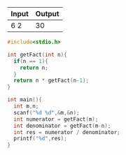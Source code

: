 
| Input | Output |
| ----- | ------ |
| 6 2   | 30     |

```c
#include<stdio.h>

int getFact(int n){
  if(n == 1){
    return n;
  }
  return n * getFact(n-1);
}

int main(){
  int m,n;
  scanf("%d %d",&m,&n);
  int numerator = getFact(m);
  int denominator = getFact(m-n);
  int res = numerator / denominator;
  printf("%d",res);
}
```

